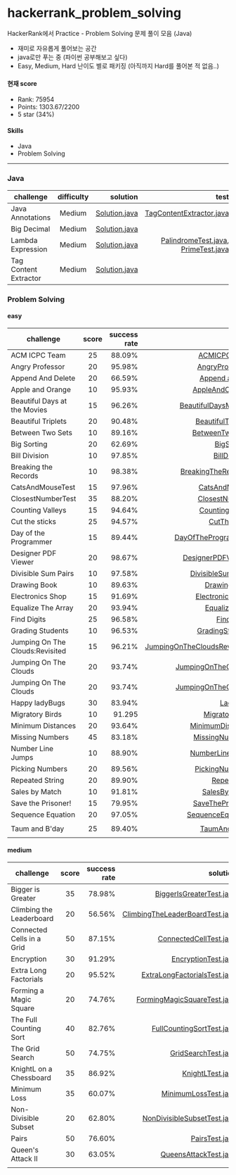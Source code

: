 # hackerrank_problem_solving
HackerRank에서 Practice - Problem Solving 문제 풀이 모음 (Java)

- 재미로 자유롭게 풀어보는 공간
- java로만 푸는 중 (파이썬 공부해보고 싶다)
- Easy, Medium, Hard 난이도 별로 패키징 (아직까지 Hard를 풀어본 적 없음..)

#### 현재 score
- Rank: 75954
- Points: 1303.67/2200
- 5 star (34%)


#### Skills
- Java
- Problem Solving

---
### Java
| challenge | difficulty | solution | test |
|---|:---:|---:|---:|
| Java Annotations | Medium | [Solution.java](src/main/java/com/heedi/hackerrank/java/medium/annotation/Solution.java) | [TagContentExtractor.java](src/test/java/com/heedi/hackerrank/java/medium/tag_content_extractor/TagContentExtractor.java) |
| Big Decimal | Medium | [Solution.java](src/main/java/com/heedi/hackerrank/java/medium/big_decimal/Solution.java) |  |
| Lambda Expression | Medium | [Solution.java](src/main/java/com/heedi/hackerrank/java/medium/lambda_expression/Solution.java) | [PalindromeTest.java](src/test/java/com/heedi/hackerrank/lambda_expression/PalindromeTest.java), [PrimeTest.java](src/test/java/com/heedi/hackerrank/lambda_expression/PrimeTest.java) |
| Tag Content Extractor | Medium | [Solution.java](src/main/java/com/heedi/hackerrank/java/medium/tag_content_extractor/Solution.java) |  |


### Problem Solving
#### easy
| challenge | score | success rate | solution | 
|---|:---:|---:|---:|
| ACM ICPC Team | 25 | 88.09% | [ACMICPCTeamTest.java](src/test/java/com/heedi/hackerrank/problem_solving/easy/ACMICPCTeamTest.java) |
| Angry Professor | 20 | 95.98% | [AngryProfessorTest.java](src/test/java/com/heedi/hackerrank/problem_solving/easy/AngryProfessorTest.java) |
| Append And Delete | 20 | 66.59% | [Append and Delete.java](src/test/java/com/heedi/hackerrank/problem_solving/easy/AppendAndDeleteTest.java) |
| Apple and Orange | 10 | 95.93% | [AppleAndOrangeTest.java](src/test/java/com/heedi/hackerrank/problem_solving/easy/AppleAndOrangeTest.java) |
| Beautiful Days at the Movies | 15 | 96.26% | [BeautifulDaysMoviesTest.java](src/test/java/com/heedi/hackerrank/problem_solving/easy/BeautifulDaysMoviesTest.java) |
| Beautiful Triplets | 20 | 90.48% | [BeautifulTripletsTest.java](src/test/java/com/heedi/hackerrank/problem_solving/easy/BeautifulTripletsTest.java) |
| Between Two Sets | 10 | 89.16% | [BetweenTwoSetsTest.java](src/test/java/com/heedi/hackerrank/problem_solving/easy/BetweenTwoSetsTest.java) |
| Big Sorting | 20 | 62.69% | [BigSortingTest.java](src/test/java/com/heedi/hackerrank/problem_solving/easy/BigSortingTest.java) |
| Bill Division | 10 | 97.85% | [BillDivisionTest.java](src/test/java/com/heedi/hackerrank/problem_solving/easy/BillDivisionTest.java) |
| Breaking the Records | 10 | 98.38% | [BreakingTheRecordsTest.java](src/test/java/com/heedi/hackerrank/problem_solving/easy/BreakingTheRecordsTest.java) |
| CatsAndMouseTest | 15 | 97.96% | [CatsAndMouseTest.java](src/test/java/com/heedi/hackerrank/problem_solving/easy/CatsAndMouseTest.java) |
| ClosestNumberTest | 35 | 88.20% | [ClosestNumberTest.java](src/test/java/com/heedi/hackerrank/problem_solving/easy/ClosestNumberTest.java) |
| Counting Valleys | 15 | 94.64% | [CountingValleyTest.java](src/test/java/com/heedi/hackerrank/problem_solving/easy/CountingValleyTest.java) |
| Cut the sticks | 25 | 94.57% | [CutTheStickTest.java](src/test/java/com/heedi/hackerrank/problem_solving/easy/CutTheStickTest.java) |
| Day of the Programmer | 15 | 89.44% | [DayOfTheProgrammerTest.java](src/test/java/com/heedi/hackerrank/problem_solving/easy/DayOfTheProgrammerTest.java) |
| Designer PDF Viewer | 20 | 98.67% | [DesignerPDFViewerTest.java](src/test/java/com/heedi/hackerrank/problem_solving/easy/DesignerPDFViewerTest.java) |
| Divisible Sum Pairs | 10 | 97.58% | [DivisibleSumPairsTest.java](src/test/java/com/heedi/hackerrank/problem_solving/easy/DivisibleSumPairsTest.java) |
| Drawing Book | 10 | 89.63% | [DrawingBookTest.java](src/test/java/com/heedi/hackerrank/problem_solving/easy/DrawingBookTest.java) |
| Electronics Shop | 15 | 91.69% | [ElectronicsShopTest.java](src/test/java/com/heedi/hackerrank/problem_solving/easy/ElectronicsShopTest.java) |
| Equalize The Array | 20 | 93.94% | [EqualizeTheArray.java](src/test/java/com/heedi/hackerrank/problem_solving/easy/EqualizeTheArray.java) |
| Find Digits | 25 | 96.58% | [FindDigitsTest.java](src/test/java/com/heedi/hackerrank/problem_solving/easy/FindDigitsTest.java) |
| Grading Students | 10 | 96.53% | [GradingStudentTest.java](src/test/java/com/heedi/hackerrank/problem_solving/easy/GradingStudentTest.java) |
| Jumping On The Clouds:Revisited | 15 | 96.21% | [JumpingOnTheCloudsRevisitedTest.java](src/test/java/com/heedi/hackerrank/problem_solving/easy/JumpingOnTheCloudsRevisitedTest.java) |
| Jumping On The Clouds | 20 | 93.74% | [JumpingOnTheCloudsTest.java](src/test/java/com/heedi/hackerrank/problem_solving/easy/JumpingOnTheCloudsTest.java) |
| Jumping On The Clouds | 20 | 93.74% | [JumpingOnTheCloudsTest.java](src/test/java/com/heedi/hackerrank/problem_solving/easy/JumpingOnTheCloudsTest.java) |
| Happy ladyBugs | 30 | 83.94% | [LadyBugTest.java](src/test/java/com/heedi/hackerrank/problem_solving/easy/LadyBugTest.java) |
| Migratory Birds | 10 | 91.295 | [MigratoryBirdTest.java](src/test/java/com/heedi/hackerrank/problem_solving/easy/MigratoryBirdTest.java) |
| Minimum Distances | 20 | 93.64% | [MinimumDistanceTest.java](src/test/java/com/heedi/hackerrank/problem_solving/easy/MinimumDistanceTest.java) |
| Missing Numbers | 45 | 83.18% | [MissingNumbersTest.java](src/test/java/com/heedi/hackerrank/problem_solving/easy/MissingNumbersTest.java) |
| Number Line Jumps | 10 | 88.90% | [NumberLineJumpTest.java](src/test/java/com/heedi/hackerrank/problem_solving/easy/NumberLineJumpTest.java) |
| Picking Numbers | 20 | 89.56% | [PickingNumbersTest.java](src/test/java/com/heedi/hackerrank/problem_solving/easy/PickingNumbersTest.java) |
| Repeated String | 20 | 89.90% | [RepeatedString.java](src/test/java/com/heedi/hackerrank/problem_solving/easy/RepeatedString.java) |
| Sales by Match | 10 | 91.81% | [SalesByMatchTest.java](src/test/java/com/heedi/hackerrank/problem_solving/easy/SalesByMatchTest.java) |
| Save the Prisoner! | 15 | 79.95% | [SaveThePrisonerTest.java](src/test/java/com/heedi/hackerrank/problem_solving/easy/SaveThePrisonerTest.java) |
| Sequence Equation | 20 | 97.05% | [SequenceEquationTest.java](src/test/java/com/heedi/hackerrank/problem_solving/easy/SequenceEquationTest.java) |
|  |  |  |  |
| Taum and B'day | 25 | 89.40% | [TaumAndBDayTest.java](src/test/java/com/heedi/hackerrank/problem_solving/easy/TaumAndBDayTest.java) |
|  |  |  |  |


#### medium
| challenge | score | success rate | solution | 
|---|:---:|---:|---:|
| Bigger is Greater | 35 | 78.98% | [BiggerIsGreaterTest.java](src/test/java/com/heedi/hackerrank/problem_solving/medium/BiggerIsGreaterTest.java) |
| Climbing the Leaderboard | 20 | 56.56% | [ClimbingTheLeaderBoardTest.java](src/test/java/com/heedi/hackerrank/problem_solving/medium/ClimbingTheLeaderBoardTest.java) |
| Connected Cells in a Grid | 50 | 87.15% | [ConnectedCellTest.java](src/test/java/com/heedi/hackerrank/problem_solving/medium/ConnectedCellTest.java) |
| Encryption | 30 | 91.29% | [EncryptionTest.java](src/test/java/com/heedi/hackerrank/problem_solving/medium/EncryptionTest.java) |
| Extra Long Factorials | 20 | 95.52% | [ExtraLongFactorialsTest.java](src/test/java/com/heedi/hackerrank/problem_solving/medium/ExtraLongFactorialsTest.java) |
| Forming a Magic Square | 20 | 74.76% | [FormingMagicSquareTest.java](src/test/java/com/heedi/hackerrank/problem_solving/medium/FormingMagicSquareTest.java) |
| The Full Counting Sort | 40 | 82.76% | [FullCountingSortTest.java](src/test/java/com/heedi/hackerrank/problem_solving/medium/FullCountingSortTest.java) |
| The Grid Search | 50 | 74.75% | [GridSearchTest.java](src/test/java/com/heedi/hackerrank/problem_solving/medium/GridSearchTest.java) |
| KnightL on a Chessboard | 35 | 86.92% | [KnightLTest.java](src/test/java/com/heedi/hackerrank/problem_solving/medium/KnightLTest.java) |
| Minimum Loss | 35 | 60.07% | [MinimumLossTest.java](src/test/java/com/heedi/hackerrank/problem_solving/medium/MinimumLossTest.java) |
| Non-Divisible Subset | 20 | 62.80% | [NonDivisibleSubsetTest.java](src/test/java/com/heedi/hackerrank/problem_solving/medium/NonDivisibleSubsetTest.java) |
| Pairs | 50 | 76.60% | [PairsTest.java](src/test/java/com/heedi/hackerrank/problem_solving/medium/PairsTest.java) |
| Queen's Attack II | 30 | 63.05% | [QueensAttackTest.java](src/test/java/com/heedi/hackerrank/problem_solving/medium/QueensAttackTest.java) |
|  |  |  | []() |

